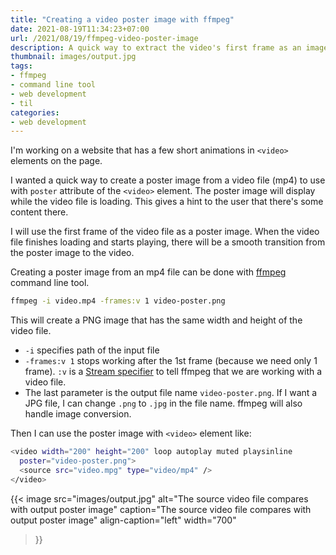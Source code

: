 ```yaml
---
title: "Creating a video poster image with ffmpeg"
date: 2021-08-19T11:34:23+07:00
url: /2021/08/19/ffmpeg-video-poster-image
description: A quick way to extract the video's first frame as an image to use as a video poster
thumbnail: images/output.jpg
tags:
- ffmpeg
- command line tool
- web development
- til
categories:
- web development
---
```


I'm working on a website that has a few short animations in `<video>` elements on the page.

I wanted a quick way to create a poster image from a video file (mp4) to use with `poster` attribute of the `<video>` element. The poster image will display while the video file is loading. This gives a hint to the user that there's some content there.

I will use the first frame of the video file as a poster image. When the video file finishes loading and starts playing, there will be a smooth transition from the poster image to the video.

Creating a poster image from an mp4 file can be done with [ffmpeg](https://www.ffmpeg.org/) command line tool.

```bash
ffmpeg -i video.mp4 -frames:v 1 video-poster.png
```

This will create a PNG image that has the same width and height of the video file.

- `-i` specifies path of the input file
- `-frames:v 1` stops working after the 1st frame (because we need only 1 frame). `:v` is a [Stream specifier](https://ffmpeg.org/ffmpeg.html#Stream-specifiers-1) to tell ffmpeg that we are working with a video file.
- The last parameter is the output file name `video-poster.png`. If I want a JPG file, I can change `.png` to `.jpg` in the file name. ffmpeg will also handle image conversion.

Then I can use the poster image with `<video>` element like:

```bash
<video width="200" height="200" loop autoplay muted playsinline
  poster="video-poster.png">
  <source src="video.mpg" type="video/mp4" />
</video>
```

{{< image
  src="images/output.jpg"
  alt="The source video file compares with output poster image"
  caption="The source video file compares with output poster image"
  align-caption="left"
  width="700"
>}}

